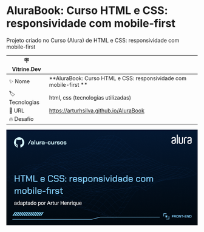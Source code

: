 # AluraBook: Curso HTML e CSS: responsividade com mobile-first

Projeto criado no Curso (Alura) de HTML e CSS: responsividade com mobile-first 

| :placard: Vitrine.Dev |     |
| -------------  | --- |
| :sparkles: Nome        | **AluraBook: Curso HTML e CSS: responsividade com mobile-first  **
| :label: Tecnologias | html, css (tecnologias utilizadas)
| :rocket: URL         | https://arturhsilva.github.io/AluraBook
| :fire: Desafio     | 

<!-- Inserir imagem com a #vitrinedev ao final do link -->
![](https://github.com/arturhsilva/AluraBook/blob/main/Front-end-HTML-e-CSS-responsividade-com-mobile-first.png?text=capa-do-projeto#vitrinedev)
